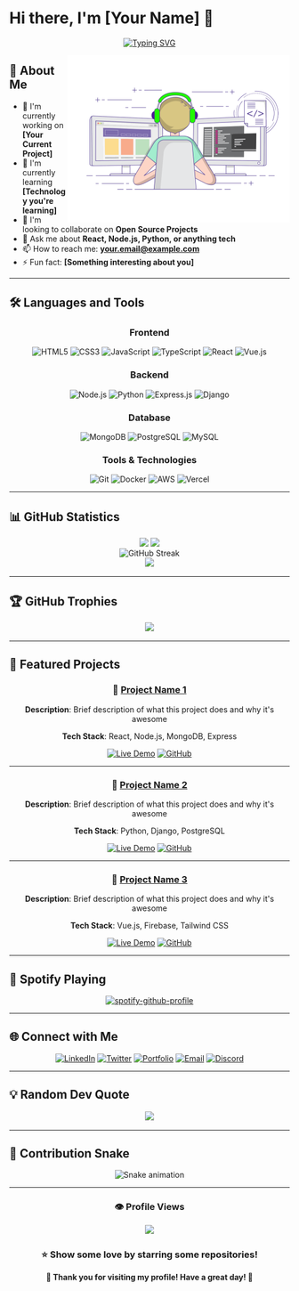 # Hi there, I'm [Your Name] 👋

<div align="center">
  
[![Typing SVG](https://readme-typing-svg.herokuapp.com?font=Fira+Code&weight=500&size=30&pause=1000&color=36BCF7&center=true&vCenter=true&width=600&lines=Full+Stack+Developer;Open+Source+Enthusiast;Always+Learning+New+Things;Building+Amazing+Projects)](https://git.io/typing-svg)

</div>

<img align="right" alt="Coding" width="400" src="https://raw.githubusercontent.com/devSouvik/devSouvik/master/gif3.gif">

## 🚀 About Me

- 🔭 I'm currently working on **[Your Current Project]**
- 🌱 I'm currently learning **[Technology you're learning]**
- 👯 I'm looking to collaborate on **Open Source Projects**
- 💬 Ask me about **React, Node.js, Python, or anything tech**
- 📫 How to reach me: **your.email@example.com**
- ⚡ Fun fact: **[Something interesting about you]**

---

## 🛠️ Languages and Tools

<div align="center">

### Frontend
![HTML5](https://img.shields.io/badge/html5-%23E34F26.svg?style=for-the-badge&logo=html5&logoColor=white)
![CSS3](https://img.shields.io/badge/css3-%231572B6.svg?style=for-the-badge&logo=css3&logoColor=white)
![JavaScript](https://img.shields.io/badge/javascript-%23323330.svg?style=for-the-badge&logo=javascript&logoColor=%23F7DF1E)
![TypeScript](https://img.shields.io/badge/typescript-%23007ACC.svg?style=for-the-badge&logo=typescript&logoColor=white)
![React](https://img.shields.io/badge/react-%2320232a.svg?style=for-the-badge&logo=react&logoColor=%2361DAFB)
![Vue.js](https://img.shields.io/badge/vuejs-%2335495e.svg?style=for-the-badge&logo=vuedotjs&logoColor=%234FC08D)

### Backend
![Node.js](https://img.shields.io/badge/node.js-6DA55F?style=for-the-badge&logo=node.js&logoColor=white)
![Python](https://img.shields.io/badge/python-3670A0?style=for-the-badge&logo=python&logoColor=ffdd54)
![Express.js](https://img.shields.io/badge/express.js-%23404d59.svg?style=for-the-badge&logo=express&logoColor=%2361DAFB)
![Django](https://img.shields.io/badge/django-%23092E20.svg?style=for-the-badge&logo=django&logoColor=white)

### Database
![MongoDB](https://img.shields.io/badge/MongoDB-%234ea94b.svg?style=for-the-badge&logo=mongodb&logoColor=white)
![PostgreSQL](https://img.shields.io/badge/postgres-%23316192.svg?style=for-the-badge&logo=postgresql&logoColor=white)
![MySQL](https://img.shields.io/badge/mysql-%2300f.svg?style=for-the-badge&logo=mysql&logoColor=white)

### Tools & Technologies
![Git](https://img.shields.io/badge/git-%23F05033.svg?style=for-the-badge&logo=git&logoColor=white)
![Docker](https://img.shields.io/badge/docker-%230db7ed.svg?style=for-the-badge&logo=docker&logoColor=white)
![AWS](https://img.shields.io/badge/AWS-%23FF9900.svg?style=for-the-badge&logo=amazon-aws&logoColor=white)
![Vercel](https://img.shields.io/badge/vercel-%23000000.svg?style=for-the-badge&logo=vercel&logoColor=white)

</div>

---

## 📊 GitHub Statistics

<div align="center">
  <img height="180em" src="https://github-readme-stats.vercel.app/api?username=YourGitHubUsername&show_icons=true&theme=tokyonight&include_all_commits=true&count_private=true"/>
  <img height="180em" src="https://github-readme-stats.vercel.app/api/top-langs/?username=YourGitHubUsername&layout=compact&langs_count=8&theme=tokyonight"/>
</div>

<div align="center">
  <img src="https://github-readme-streak-stats.herokuapp.com/?user=YourGitHubUsername&theme=tokyonight" alt="GitHub Streak" />
</div>

<div align="center">
  <img src="https://github-readme-activity-graph.vercel.app/graph?username=YourGitHubUsername&theme=tokyo-night&bg_color=1a1b27&color=38bdae&line=628fdb&point=38bdae&area=true&hide_border=true" />
</div>

---

## 🏆 GitHub Trophies

<div align="center">
  <img src="https://github-profile-trophy.vercel.app/?username=YourGitHubUsername&theme=tokyonight&row=1&column=7&margin-h=15&margin-w=5&no-bg=true" />
</div>

---

## 🚀 Featured Projects

<div align="center">

### 🌟 [Project Name 1](https://github.com/yourusername/project1)
**Description**: Brief description of what this project does and why it's awesome
  
**Tech Stack**: React, Node.js, MongoDB, Express

[![Live Demo](https://img.shields.io/badge/Live%20Demo-FF5722?style=for-the-badge&logo=google-chrome&logoColor=white)](https://your-project-demo.com)
[![GitHub](https://img.shields.io/badge/GitHub-181717?style=for-the-badge&logo=github&logoColor=white)](https://github.com/yourusername/project1)

---

### 🌟 [Project Name 2](https://github.com/yourusername/project2)
**Description**: Brief description of what this project does and why it's awesome
  
**Tech Stack**: Python, Django, PostgreSQL

[![Live Demo](https://img.shields.io/badge/Live%20Demo-FF5722?style=for-the-badge&logo=google-chrome&logoColor=white)](https://your-project-demo.com)
[![GitHub](https://img.shields.io/badge/GitHub-181717?style=for-the-badge&logo=github&logoColor=white)](https://github.com/yourusername/project2)

---

### 🌟 [Project Name 3](https://github.com/yourusername/project3)
**Description**: Brief description of what this project does and why it's awesome
  
**Tech Stack**: Vue.js, Firebase, Tailwind CSS

[![Live Demo](https://img.shields.io/badge/Live%20Demo-FF5722?style=for-the-badge&logo=google-chrome&logoColor=white)](https://your-project-demo.com)
[![GitHub](https://img.shields.io/badge/GitHub-181717?style=for-the-badge&logo=github&logoColor=white)](https://github.com/yourusername/project3)

</div>

---

## 🎵 Spotify Playing

<div align="center">
  
[![spotify-github-profile](https://spotify-github-profile.vercel.app/api/view?uid=YOUR_SPOTIFY_USER_ID&cover_image=true&theme=novatorem&show_offline=false&background_color=121212&interchange=false&bar_color=53b14f&bar_color_cover=false)](https://spotify-github-profile.vercel.app/api/view?uid=YOUR_SPOTIFY_USER_ID&redirect=true)

</div>

---

## 🌐 Connect with Me

<div align="center">

[![LinkedIn](https://img.shields.io/badge/LinkedIn-0077B5?style=for-the-badge&logo=linkedin&logoColor=white)](https://linkedin.com/in/yourprofile)
[![Twitter](https://img.shields.io/badge/Twitter-1DA1F2?style=for-the-badge&logo=twitter&logoColor=white)](https://twitter.com/yourhandle)
[![Portfolio](https://img.shields.io/badge/Portfolio-FF5722?style=for-the-badge&logo=google-chrome&logoColor=white)](https://yourportfolio.com)
[![Email](https://img.shields.io/badge/Email-D14836?style=for-the-badge&logo=gmail&logoColor=white)](mailto:your.email@example.com)
[![Discord](https://img.shields.io/badge/Discord-7289DA?style=for-the-badge&logo=discord&logoColor=white)](https://discord.gg/yourdiscord)

</div>

---

## 💡 Random Dev Quote

<div align="center">
  
![](https://quotes-github-readme.vercel.app/api?type=horizontal&theme=tokyonight)

</div>

---

## 🐍 Contribution Snake

<div align="center">
  
![Snake animation](https://raw.githubusercontent.com/YourGitHubUsername/YourGitHubUsername/output/github-contribution-grid-snake-dark.svg)

</div>

---

<div align="center">
  
### 👁️ Profile Views
![](https://komarev.com/ghpvc/?username=YourGitHubUsername&color=blueviolet&style=for-the-badge)

### ⭐ Show some love by starring some repositories!

**💖 Thank you for visiting my profile! Have a great day! 💖**

</div>
